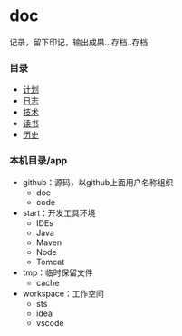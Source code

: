 # doc
记录，留下印记，输出成果...存档..存档

### 目录
-   [计划](plan/README.md)
-   [日志](log/README.md)
-   [技术](technology/README.md)
-   [读书](read/README.md)
-   [历史](history/README.md)


### 本机目录/app
- github：源码，以github上面用户名称组织
    - doc
    - code
- start：开发工具环境
    - IDEs
    - Java
    - Maven
    - Node
    - Tomcat
- tmp：临时保留文件
    - cache
- workspace：工作空间
    - sts
    - idea
    - vscode
